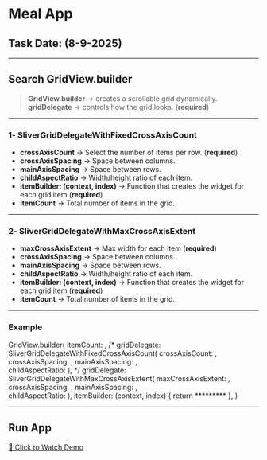 # Meal App

## Task Date: (8-9-2025)

---

## Search GridView.builder

> **GridView.builder** → creates a scrollable grid dynamically.  
> **gridDelegate** → controls how the grid looks. (**required**)  

---

### 1️- SliverGridDelegateWithFixedCrossAxisCount

- **crossAxisCount** → Select the number of items per row. (**required**)  
- **crossAxisSpacing** → Space between columns.  
- **mainAxisSpacing** → Space between rows.  
- **childAspectRatio** → Width/height ratio of each item.  
- **itemBuilder: (context, index)** → Function that creates the widget for each grid item (**required**)  
- **itemCount** → Total number of items in the grid.  

---

### 2️- SliverGridDelegateWithMaxCrossAxisExtent

- **maxCrossAxisExtent** → Max width for each item (**required**)  
- **crossAxisSpacing** → Space between columns.  
- **mainAxisSpacing** → Space between rows.  
- **childAspectRatio** → Width/height ratio of each item.  
- **itemBuilder: (context, index)** → Function that creates the widget for each grid item (**required**)  
- **itemCount** → Total number of items in the grid.  

---
### Example
GridView.builder(
  itemCount: ,
  /*
  gridDelegate:  SliverGridDelegateWithFixedCrossAxisCount(
    crossAxisCount: , 
    crossAxisSpacing: , 
    mainAxisSpacing: ,  
    childAspectRatio:
  ),
  */
    gridDelegate:  SliverGridDelegateWithMaxCrossAxisExtent(
    maxCrossAxisExtent: , 
    crossAxisSpacing: , 
    mainAxisSpacing: ,  
    childAspectRatio:
  ),
  itemBuilder: (context, index) {
    return *********
  },
)

---

##  Run App

[🎥 Click to Watch Demo](https://github.com/user-attachments/assets/6fd838f1-a985-4871-bb98-6883a408e4b5)
